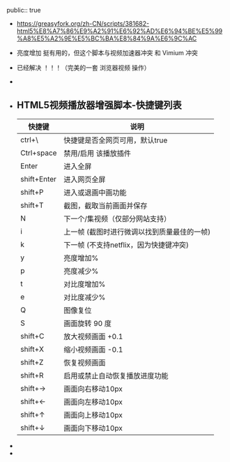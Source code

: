 public:: true

- https://greasyfork.org/zh-CN/scripts/381682-html5%E8%A7%86%E9%A2%91%E6%92%AD%E6%94%BE%E5%99%A8%E5%A2%9E%E5%BC%BA%E8%84%9A%E6%9C%AC
- 亮度增加 挺有用的，但这个脚本与视频加速器冲突 和 Vimium 冲突
- 已经解决 ！！！（完美的一套 浏览器视频 操作）
-
- ## HTML5视频播放器增强脚本-快捷键列表
  
  | 快捷键 | 说明 |
  | --- | --- |
  | ctrl+\\ | 快捷键是否全网页可用，默认true |
  | Ctrl+space | 禁用/启用 该播放插件 |
  | Enter | 进入全屏 |
  | shift+Enter | 进入网页全屏 |
  | shift+P | 进入或退画中画功能 |
  | shift+T | 截图，截取当前画面并保存 |
  | N | 下一个/集视频（仅部分网站支持） |
  | i | 上一帧 (截图时进行微调以找到质量最佳的一帧) |
  | k | 下一帧 (不支持netflix，因为快捷键冲突) |
  | y| 亮度增加% |
  | p | 亮度减少% |
  | t | 对比度增加% |
  | e | 对比度减少% |
  | Q | 图像复位 |
  | S | 画面旋转 90 度 |
  | shift+C | 放大视频画面 +0.1 |
  | shift+X | 缩小视频画面 -0.1 |
  | shift+Z | 恢复视频画面 |
  | shift+R | 启用或禁止自动恢复播放进度功能 |
  | shift+→ | 画面向右移动10px |
  | shift+← | 画面向左移动10px |
  | shift+↑ | 画面向上移动10px |
  | shift+↓ | 画面向下移动10px |
-
-